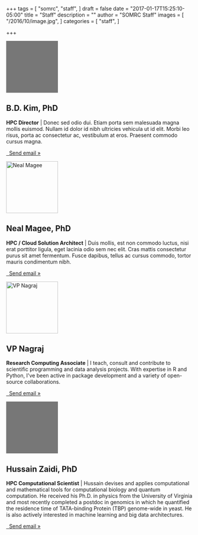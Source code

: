 +++
tags = [
  "somrc",
  "staff",
]
draft = false
date = "2017-01-17T15:25:10-05:00"
title = "Staff"
description = ""
author = "SOMRC Staff"
images = [
  "/2016/10/image.jpg",
]
categories = [
  "staff",
]

+++

<!-- Three columns of text below the carousel -->
<div class="row">
  <div class="col-lg-6">
    <img class="rounded-circle" src="data:image/gif;base64,R0lGODlhAQABAIAAAHd3dwAAACH5BAAAAAAALAAAAAABAAEAAAICRAEAOw==" alt="Generic placeholder image" width="140" height="140">
    <h2>B.D. Kim, PhD</h2>
    <p><b>HPC Director</b> | Donec sed odio dui. Etiam porta sem malesuada magna mollis euismod. Nullam id dolor id nibh ultricies vehicula ut id elit. Morbi leo risus, porta ac consectetur ac, vestibulum at eros. Praesent commodo cursus magna.</p>
    <p><a class="btn btn-secondary" href="#" role="button"><i class="fa fa-envelope-o fa-md"></i>&nbsp; Send email &raquo;</a></p>
  </div><!-- /.col-lg-6 -->
  <div class="col-lg-6">
    <img class="rounded-circle" src="https://avatars3.githubusercontent.com/u/699798?v=3&s=460" alt="Neal Magee" width="140" height="140">
    <h2>Neal Magee, PhD</h2>
    <p><b>HPC / Cloud Solution Architect</b> | Duis mollis, est non commodo luctus, nisi erat porttitor ligula, eget lacinia odio sem nec elit. Cras mattis consectetur purus sit amet fermentum. Fusce dapibus, tellus ac cursus commodo, tortor mauris condimentum nibh.</p>
    <p><a class="btn btn-secondary" href="#" role="button"><i class="fa fa-envelope-o fa-md"></i>&nbsp; Send email &raquo;</a></p>
  </div><!-- /.col-lg-6 -->
  <div class="col-lg-6">
    <img class="rounded-circle" src="https://avatars0.githubusercontent.com/u/8546787" alt="VP Nagraj" width="140" height="140">
    <h2>VP Nagraj</h2>
    <p><b>Research Computing Associate</b> | I teach, consult and contribute to scientific programming and data analysis projects.
With expertise in R and Python, I've been active in package development and a variety of open-source collaborations.</p>
    <p><a class="btn btn-secondary" href="#" role="button"><i class="fa fa-envelope-o fa-md"></i>&nbsp; Send email &raquo;</a></p>
  </div><!-- /.col-lg-6 -->
  <div class="col-lg-6">
    <img class="rounded-circle" src="data:image/gif;base64,R0lGODlhAQABAIAAAHd3dwAAACH5BAAAAAAALAAAAAABAAEAAAICRAEAOw==" alt="Generic placeholder image" width="140" height="140">
    <h2>Hussain Zaidi, PhD</h2>
    <p><b>HPC Computational Scientist</b> | Hussain devises and applies computational and mathematical tools for computational biology and quantum computation. He received his Ph.D. in physics from the University of Virginia and most recently completed a postdoc in genomics in which he quantified the residence time of TATA-binding Protein (TBP) genome-wide in yeast. He is also actively interested in machine learning and big data architectures.</p>
    <p><a class="btn btn-secondary" href="#" role="button"><i class="fa fa-envelope-o fa-md"></i>&nbsp; Send email &raquo;</a></p>
  </div><!-- /.col-lg-6 -->
</div><!-- /.row -->

